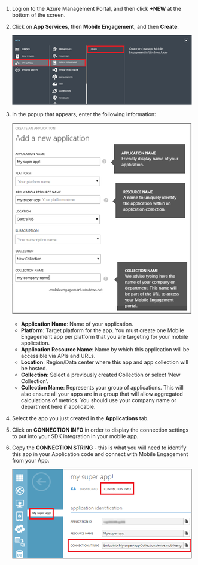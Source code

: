 1. Log on to the Azure Management Portal, and then click **+NEW** at the bottom of the screen.

2. Click on **App Services**, then **Mobile Engagement**, and then **Create**.

    ![](./media/mobile-engagement-create-app-in-portal/create-mobile-engagement-app.png)

3. In the popup that appears, enter the following information:

    ![](./media/mobile-engagement-create-app-in-portal/create-azme-popup.png)

    - **Application Name**: Name of your application. 
    - **Platform**: Target platform for the app. You must create one Mobile Engagement app per platform that you are targeting for your mobile application. 
    - **Application Resource Name**: Name by which this application will be accessible via APIs and URLs. 
    - **Location**: Region/Data center where this app and app collection will be hosted.
    - **Collection**: Select a previously created Collection or select 'New Collection'.
    - **Collection Name**: Represents your group of applications. This will also ensure all your apps are in a group that will allow aggregated calculations of metrics. You should use your company name or department here if applicable.

4. Select the app you just created in the **Applications** tab.

5. Click on **CONNECTION INFO** in order to display the connection settings to put into your SDK integration in your mobile app.

6. Copy the **CONNECTION STRING** - this is what you will need to identify this app in your Application code and connect with Mobile Engagement from your App.

    ![](./media/mobile-engagement-create-app-in-portal/app-connection-info-page.png)


